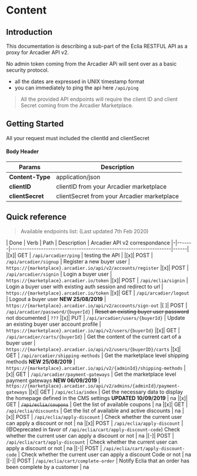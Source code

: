 # Content

## Introduction

This documentation is describing a sub-part of the Eclia RESTFUL API as a proxy for Arcadier API v2.

No admin token coming from the Arcadier APi will sent over as a basic security protocol.

- all the dates are expressed in UNIX timestamp format
- you can immediately to ping the api here `/api/ping`

> All the provided API endpoints will require the client ID and client Secret coming from the Arcadier Marketplace.


## Getting Started

All your request must included the clientId and clientSecret

#### Body Header

| Params       | Description                                                       |
|--------------|-------------------------------------------------------------------|
| **Content-Type**    | application/json                                       |
| **clientID**    | clientID from your Arcadier marketplace                                       |
| **clientSecret** | clientSecret from your Arcadier marketplace                                    |



## Quick reference

> Available endpoints list: (Last updated 7th Feb 2020)


| Done | Verb  | Path                                                        | Description  | Arcadier API v2 correspondance
|-|-------|--------------------------------------------------------------------|------|
|[x]| GET   | `/api/arcadier/ping`                                | testing the API |
|[x]| POST   | `/api/arcadier/signup`                                | Register a new buyer user | `https://{marketplace}.arcadier.io/api/v2/accounts/register`
|[x]| POST   | `/api/arcadier/signin`                                | Login a buyer user | `https://{marketplace}.arcadier.io/token`
|[x]| POST   | `/api/eclia/signin`                                | Login a buyer user with existing auth session and redirect to url | `https://{marketplace}.arcadier.io/token`
|[x]| GET   | `/api/arcadier/logout`                                | Logout a buyer user **NEW 25/08/2019** | `https://{marketplace}.arcadier.io/api/v2/accounts/sign-out`
|[ ]| POST   | `/api/arcadier/password/{buyerId}`                                | ~~Reset an existing buyer user password~~ not documented | `???`
|[x]| PUT   | `/api/arcadier/users/{buyerId}`                                | Update an existing buyer user account profile | `https://{marketplace}.arcadier.io/api/v2/users/{buyerId}`
|[x]| GET    | `/api/arcadier/carts/{buyerId}`                                | Get the content of the current cart of a buyer user | `https://{marketplace}.arcadier.io/api/v2/users/{buyerID}/carts`
|[x]| GET   | `/api/arcadier/shipping-methods`                                | Get the marketplace level shipping methods **NEW 25/08/2019** | `https://{marketplace}.arcadier.io/api/v2/{adminId}/shipping-methods`
|[x]| GET   | `/api/arcadier/payment-gateways`                                | Get the marketplace level payment gateways **NEW 06/09/2019** | `https://{marketplace}.arcadier.io/api/v2/admins/{adminId}/payment-gateways`
|[x]| GET   | `/api/eclia/index`                                | Get the necessary data to display the homepage defined in the CMS settings **UPDATED 10/09/2019** | na
|[x]| GET   | ~~`/api/eclia/coupons`~~                                | Get the list of available coupons | na
|[x]| GET   | `/api/eclia/discounts`                                | Get the list of available and active discounts | na
|[x]| POST   | `/api/eclia/apply-discount`                                | Check whether the current user can apply a discount or not | na
|[x]| POST   | `/api/eclia/apply-discount`                                | (@Deprecated in favor of `/api/eclia/cart/apply-discount-code`) Check whether the current user can apply a discount or not | na
|[-]| POST   | `/api/eclia/cart/apply-discount`                                | Check whether the current user can apply a discount or not | na
|[-]| POST   | `/api/eclia/cart/apply-discount-code`                                | Check whether the current user can apply a discount Code or not | na
|[-]| POST   | `/api/eclia/cart/complete-order`                                | Notify Eclia that an order has been complete by a customer | na

